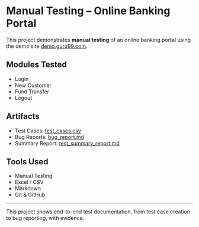 #  Manual Testing – Online Banking Portal

This project demonstrates **manual testing** of an online banking portal using the demo site [demo.guru99.com](https://demo.guru99.com/V4/).

##  Modules Tested
- Login
- New Customer
- Fund Transfer
- Logout

##  Artifacts
-  Test Cases: [test_cases.csv](./test_cases.csv)
-  Bug Reports: [bug_report.md](./bug_report.md)
-  Summary Report: [test_summary_report.md](./test_summary_report.md)

##  Tools Used
- Manual Testing
- Excel / CSV
- Markdown
- Git & GitHub

---

This project shows end-to-end test documentation, from test case creation to bug reporting, with evidence.

